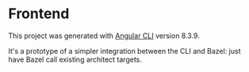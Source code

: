 # Frontend

This project was generated with [Angular CLI](https://github.com/angular/angular-cli) version 8.3.9.

It's a prototype of a simpler integration between the CLI and Bazel: just have Bazel call existing architect targets.
